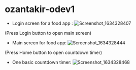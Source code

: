 # ozantakir-odev1

- Login screen for a food app :
![Screenshot_1634328407](https://user-images.githubusercontent.com/87732849/137547473-13fe4043-a945-41fa-a3c0-c4195887e0dc.png)

(Press Login button to open main screen)

- Main screen for food app:
![Screenshot_1634328444](https://user-images.githubusercontent.com/87732849/137547669-a90c4049-66ef-4e8e-aea6-4aab551061b1.png)

(Press Home button to open countdown timer)

- One basic countdown timer:
![Screenshot_1634328468](https://user-images.githubusercontent.com/87732849/137547784-1d35aa34-c12c-4885-bee6-aa9d44ef6996.png)



